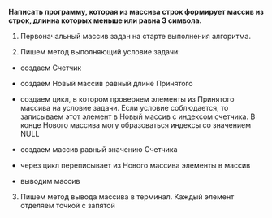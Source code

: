 **Написать программу, которая из массива строк формирует массив из    строк, длинна которых меньше или равна 3 символа.**

 

 1. Первоначальный массив задан на старте выполнения алгоритма.

2. Пишем метод выполняющий условие задачи:

* создаем Счетчик

* создаем Новый массив равный длине Принятого

* создаем цикл, в котором проверяем элементы из Принятого массива на условие задачи. Если условие соблюдается, то записываем этот элемент в Новый массив с индексом счетчика. В конце Нового массива могу образоваться индексы со значением NULL

* создаем массив равный значению Счетчика

* через цикл переписывает из Нового массива элементы в массив

* выводим массив

3. Пишем метод вывода массива в терминал. Каждый элемент отделяем точкой с запятой